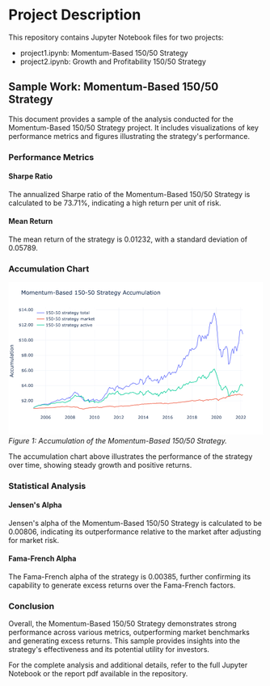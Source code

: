 # Project Description

This repository contains Jupyter Notebook files for two projects:

- project1.ipynb: Momentum-Based 150/50 Strategy
- project2.ipynb: Growth and Profitability 150/50 Strategy

## Sample Work: Momentum-Based 150/50 Strategy

This document provides a sample of the analysis conducted for the Momentum-Based 150/50 Strategy project. It includes visualizations of key performance metrics and figures illustrating the strategy's performance.

### Performance Metrics

#### Sharpe Ratio
The annualized Sharpe ratio of the Momentum-Based 150/50 Strategy is calculated to be 73.71%, indicating a high return per unit of risk.

#### Mean Return
The mean return of the strategy is 0.01232, with a standard deviation of 0.05789.

### Accumulation Chart
![Accumulation Chart](fig/mb_accum.png)
*Figure 1: Accumulation of the Momentum-Based 150/50 Strategy.*

The accumulation chart above illustrates the performance of the strategy over time, showing steady growth and positive returns.

### Statistical Analysis

#### Jensen's Alpha
Jensen's alpha of the Momentum-Based 150/50 Strategy is calculated to be 0.00806, indicating its outperformance relative to the market after adjusting for market risk.

#### Fama-French Alpha
The Fama-French alpha of the strategy is 0.00385, further confirming its capability to generate excess returns over the Fama-French factors.

### Conclusion
Overall, the Momentum-Based 150/50 Strategy demonstrates strong performance across various metrics, outperforming market benchmarks and generating excess returns. This sample provides insights into the strategy's effectiveness and its potential utility for investors.

For the complete analysis and additional details, refer to the full Jupyter Notebook or the report pdf available in the repository.

